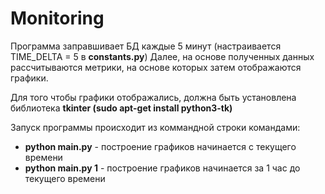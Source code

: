 # Monitoring

Программа заправшивает БД каждые 5 минут (настраивается TIME_DELTA = 5 в **constants.py**) Далее, на основе полученных данных рассчитываются метрики, на основе которых затем отображаются графики.

Для того чтобы графики отображались, должна быть установлена библиотека **tkinter (sudo apt-get install python3-tk)**

Запуск программы происходит из коммандной строки командами:

- **python main.py** - построение графиков начинается с текущего времени
- **python main.py 1** - построение графиков начинается за 1 час до текущего времени
